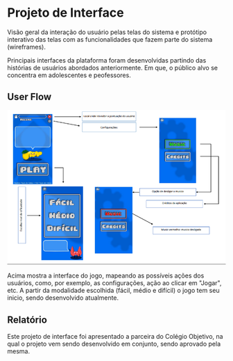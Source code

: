 
# Projeto de Interface

Visão geral da interação do usuário pelas telas do sistema e protótipo interativo das telas com as funcionalidades que fazem parte do sistema (wireframes).

 Principais interfaces da plataforma foram desenvolvidas partindo das histórias de usuários abordados anteriormente. Em que, o público alvo se concentra em adolescentes e peofessores.

## User Flow

<img style="width: 40em;" src="/Interface/jogo.png"/>

Acima mostra a interface do jogo, mapeando as possíveis ações dos usuários, como, por exemplo, as configurações, ação ao clicar em "Jogar", etc. A partir da modalidade escolhida (fácil, médio e difícil) o jogo tem seu inicio, sendo desenvolvido atualmente.

## Relatório

Este projeto de interface foi apresentado a parceira do Colégio Objetivo, na qual o projeto vem sendo desenvolvido em conjunto, sendo aprovado pela mesma.
